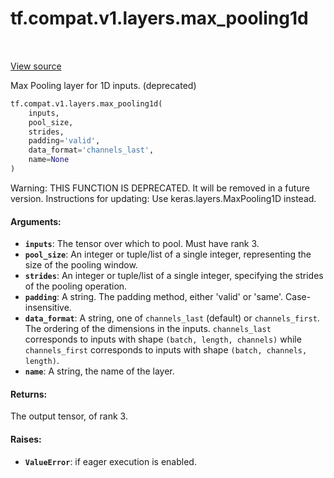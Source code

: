 <div itemscope itemtype="http://developers.google.com/ReferenceObject">
<meta itemprop="name" content="tf.compat.v1.layers.max_pooling1d" />
<meta itemprop="path" content="Stable" />
</div>

# tf.compat.v1.layers.max_pooling1d

<!-- Insert buttons -->

<table class="tfo-notebook-buttons tfo-api" align="left">
</table>

<a target="_blank" href="/code/stable/tensorflow/python/layers/pooling.py">View source</a>



<!-- Start diff -->
Max Pooling layer for 1D inputs. (deprecated)

``` python
tf.compat.v1.layers.max_pooling1d(
    inputs,
    pool_size,
    strides,
    padding='valid',
    data_format='channels_last',
    name=None
)
```



<!-- Placeholder for "Used in" -->

Warning: THIS FUNCTION IS DEPRECATED. It will be removed in a future version.
Instructions for updating:
Use keras.layers.MaxPooling1D instead.

#### Arguments:


* <b>`inputs`</b>: The tensor over which to pool. Must have rank 3.
* <b>`pool_size`</b>: An integer or tuple/list of a single integer,
  representing the size of the pooling window.
* <b>`strides`</b>: An integer or tuple/list of a single integer, specifying the
  strides of the pooling operation.
* <b>`padding`</b>: A string. The padding method, either 'valid' or 'same'.
  Case-insensitive.
* <b>`data_format`</b>: A string, one of `channels_last` (default) or `channels_first`.
  The ordering of the dimensions in the inputs.
  `channels_last` corresponds to inputs with shape
  `(batch, length, channels)` while `channels_first` corresponds to
  inputs with shape `(batch, channels, length)`.
* <b>`name`</b>: A string, the name of the layer.


#### Returns:

The output tensor, of rank 3.



#### Raises:


* <b>`ValueError`</b>: if eager execution is enabled.